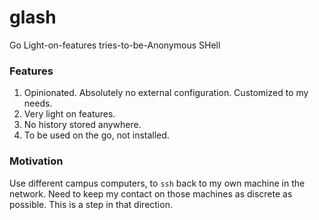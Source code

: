 # glash

Go Light-on-features tries-to-be-Anonymous SHell

### Features

1. Opinionated. Absolutely no external configuration. Customized to my needs.
2. Very light on features.
3. No history stored anywhere.
4. To be used on the go, not installed.

### Motivation

Use different campus computers, to `ssh` back to my own machine in the network. Need to keep my contact on those machines as discrete as possible. This is a step in that direction.
